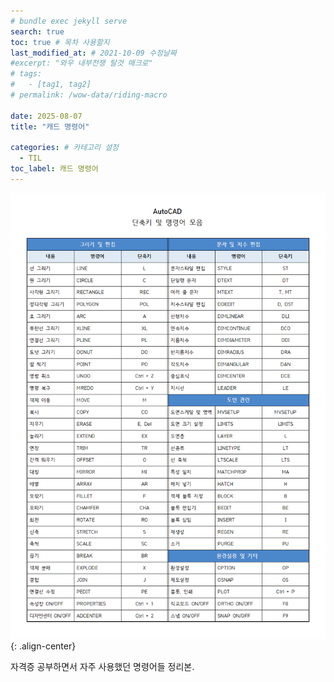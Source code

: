 ```yaml
---
# bundle exec jekyll serve
search: true
toc: true # 목차 사용할지
last_modified_at: # 2021-10-09 수정날짜
#excerpt: "와우 내부전쟁 탈것 매크로"
# tags:
#   - [tag1, tag2]
# permalink: /wow-data/riding-macro

date: 2025-08-07
title: "캐드 명령어"

categories: # 카테고리 설정
  - TIL
toc_label: 캐드 명령어
---
```


![이미지 설명](/assets/img/til/cad-command.webp){: .align-center}

자격증 공부하면서 자주 사용했던 명령어들 정리본.